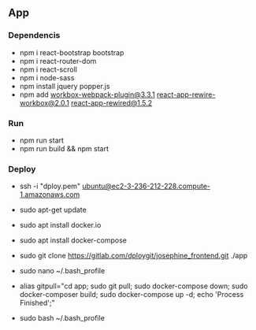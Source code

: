 ## App

### Dependencis

- npm i react-bootstrap bootstrap
- npm i react-router-dom
- npm i react-scroll
- npm i node-sass
- npm install jquery popper.js
- npm add workbox-webpack-plugin@3.3.1 react-app-rewire-workbox@2.0.1 react-app-rewired@1.5.2

### Run

- npm run start
- npm run build && npm start

### Deploy

- ssh -i "dploy.pem" ubuntu@ec2-3-236-212-228.compute-1.amazonaws.com

- sudo apt-get update
- sudo apt install docker.io
- sudo apt install docker-compose
- sudo git clone https://gitlab.com/dploygit/josephine_frontend.git ./app

- sudo nano ~/.bash_profile
- alias gitpull="cd app; sudo git pull; sudo docker-compose down; sudo docker-composer build; sudo docker-compose up -d; echo 'Process Finished';"
- sudo bash ~/.bash_profile
